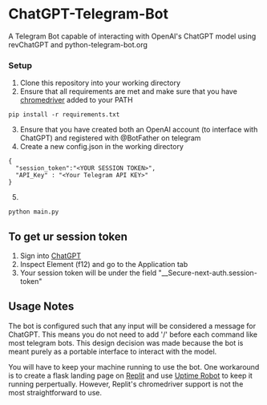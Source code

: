 # ChatGPT-Telegram-Bot
A Telegram Bot capable of interacting with OpenAI's ChatGPT model using revChatGPT and python-telegram-bot.org


### Setup 
1. Clone this repository into your working directory 
2. Ensure that all requirements are met and make sure that you have [chromedriver](https://chromedriver.chromium.org/) added to your PATH
```
pip install -r requirements.txt
```
3. Ensure that you have created both an OpenAI account (to interface with ChatGPT) and registered with @BotFather on telegram
4. Create a new config.json in the working directory
```
{
  "session_token":"<YOUR SESSION TOKEN>",
  "API_Key" : "<Your Telegram API KEY>"
}
```
5. 
```
python main.py
```

## To get ur session token 
1. Sign into [ChatGPT](https://chat.openai.com/chat) 
2. Inspect Element (f12) and go to the Application tab
3. Your session token will be under the field "__Secure-next-auth.session-token"


## Usage Notes
The bot is configured such that any input will be considered a message for ChatGPT. This means you do not need to add '/' before each command like most telegram bots. This design decision was made because the bot is meant purely as a portable interface to interact with the model. 

You will have to keep your machine running to use the bot. One workaround is to create a flask landing page on [Replit](https://replit.com/~) and use [Uptime Robot](https://uptimerobot.com/) to keep it running perpertually. However, Replit's chromedriver support is not the most straightforward to use.
